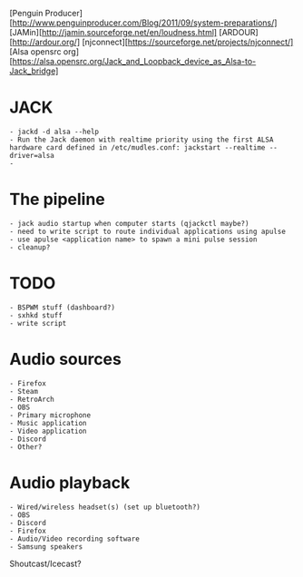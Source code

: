 [Penguin Producer][http://www.penguinproducer.com/Blog/2011/09/system-preparations/]
[JAMin][http://jamin.sourceforge.net/en/loudness.html]
[ARDOUR][http://ardour.org/]
[njconnect][https://sourceforge.net/projects/njconnect/]
[Alsa opensrc org][https://alsa.opensrc.org/Jack_and_Loopback_device_as_Alsa-to-Jack_bridge]

# JACK
	- jackd -d alsa --help
	- Run the Jack daemon with realtime priority using the first ALSA hardware card defined in /etc/mudles.conf: jackstart --realtime --driver=alsa
	-
# The pipeline
	- jack audio startup when computer starts (qjackctl maybe?)
	- need to write script to route individual applications using apulse
	- use apulse <application name> to spawn a mini pulse session
	- cleanup?

# TODO
	- BSPWM stuff (dashboard?)
	- sxhkd stuff
	- write script

# Audio sources
	- Firefox
	- Steam
	- RetroArch
	- OBS
	- Primary microphone
	- Music application
	- Video application
	- Discord
	- Other?

# Audio playback
	- Wired/wireless headset(s) (set up bluetooth?)
	- OBS
	- Discord
	- Firefox
	- Audio/Video recording software
	- Samsung speakers

Shoutcast/Icecast?
